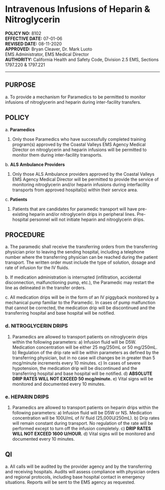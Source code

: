 # Intravenous Infusions of Heparin & Nitroglycerin

**POLICY NO:** 8102  
**EFFECTIVE DATE:** 07-01-06  
**REVISED DATE:** 08-11-2020  
**APPROVED:** Bryan Cleaver, Dr. Mark Luoto  
EMS Administrator, EMS Medical Director  
**AUTHORITY:** California Health and Safety Code, Division 2.5 EMS, Sections 1797.220 & 1797.221

---

## PURPOSE

a. To provide a mechanism for Paramedics to be permitted to monitor infusions of nitroglycerin and heparin during inter-facility transfers.

## POLICY

a. **Paramedics**
   1. Only those Paramedics who have successfully completed training program(s) approved by the Coastal Valleys EMS Agency Medical Director on nitroglycerin and heparin infusions will be permitted to monitor them during inter-facility transports.

b. **ALS Ambulance Providers**
   1. Only those ALS Ambulance providers approved by the Coastal Valleys EMS Agency Medical Director will be permitted to provide the service of monitoring nitroglycerin and/or heparin infusions during interfacility transports from approved hospital(s) within their service area.

c. **Patients**
   1. Patients that are candidates for paramedic transport will have pre-existing heparin and/or nitroglycerin drips in peripheral lines. Pre-hospital personnel will not initiate heparin and nitroglycerin drips.

## PROCEDURE

a. The paramedic shall receive the transferring orders from the transferring physician prior to leaving the sending hospital, including a telephone number where the transferring physician can be reached during the patient transport. The written order must include the type of solution, dosage and rate of infusion for the IV fluids.

b. If medication administration is interrupted (infiltration, accidental disconnection, malfunctioning pump, etc.), the Paramedic may restart the line as delineated in the transfer orders.

c. All medication drips will be in the form of an IV piggyback monitored by a mechanical pump familiar to the Paramedic. In cases of pump malfunction that cannot be corrected, the medication drip will be discontinued and the transferring hospital and base hospital will be notified.

### d. NITROGLYCERIN DRIPS

1. Paramedics are allowed to transport patients on nitroglycerin drips within the following parameters:
   a) Infusion fluid will be D5W. Medication concentration will be either 25 mg/250mL or 50 mg/250mL.
   b) Regulation of the drip rate will be within parameters as defined by the transferring physician, but in no case will changes be in greater than 5 mcg/minute increments every 10 minutes.
   c) In cases of severe hypotension, the medication drip will be discontinued and the transferring hospital and base hospital will be notified.
   d) **ABSOLUTE DRIP RATES WILL NOT EXCEED 50 mcg/minute.**
   e) Vital signs will be monitored and documented every 10 minutes.

### e. HEPARIN DRIPS

1. Paramedics are allowed to transport patients on heparin drips within the following parameters:
   a) Infusion fluid will be D5W or NS. Medication concentration will be 100U/mL of IV fluid (25,000U/250mL).
   b) Drip rates will remain constant during transport. No regulation of the rate will be performed except to turn off the infusion completely.
   c) **DRIP RATES WILL NOT EXCEED 1600 U/HOUR.**
   d) Vital signs will be monitored and documented every 10 minutes.

## QI

a. All calls will be audited by the provider agency and by the transferring and receiving hospitals. Audits will assess compliance with physician orders and regional protocols, including base hospital contact in emergency situations. Reports will be sent to the EMS agency as requested.

